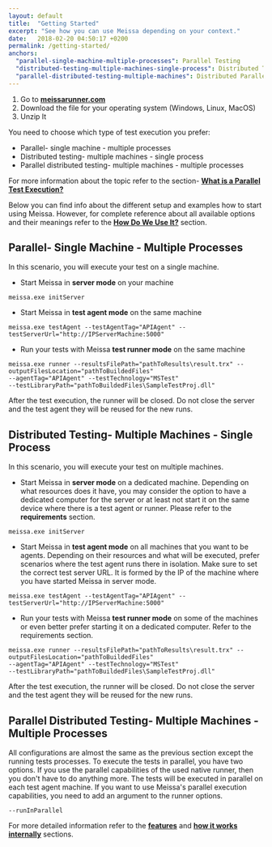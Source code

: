 ```yaml
---
layout: default
title:  "Getting Started"
excerpt: "See how you can use Meissa depending on your context."
date:   2018-02-20 04:50:17 +0200
permalink: /getting-started/
anchors:
  "parallel-single-machine-multiple-processes": Parallel Testing
  "distributed-testing-multiple-machines-single-process": Distributed Testing
  "parallel-distributed-testing-multiple-machines": Distributed Parallel Testing
---
```

1. Go to [**meissarunner.com**](https://meissarunner.com/ "meissarunner.com")
2. Download the file for your operating system (Windows, Linux, MacOS)
3. Unzip It 

You need to choose which type of test execution you prefer:
- Parallel- single machine - multiple processes
- Distributed testing- multiple machines - single process
- Parallel distributed testing- multiple machines - multiple processes

For more information about the topic refer to the section- [**What is a Parallel Test Execution?**](what-is-parallel-test-execution.md)

Below you can find info about the different setup and examples how to start using Meissa. However, for complete reference about all available options and their meanings refer to the [**How Do We Use It?**](how-do-we-use-it.md) section.

## Parallel- Single Machine - Multiple Processes ##

In this scenario, you will execute your test on a single machine.

- Start Meissa in **server mode** on your machine
```
meissa.exe initServer
```
- Start Meissa in **test agent mode** on the same machine
```
meissa.exe testAgent --testAgentTag="APIAgent" --testServerUrl="http://IPServerMachine:5000"
```
- Run your tests with Meissa **test runner mode** on the same machine
```
meissa.exe runner --resultsFilePath="pathToResults\result.trx" --outputFilesLocation="pathToBuildedFiles" 
--agentTag="APIAgent" --testTechnology="MSTest" 
--testLibraryPath="pathToBuildedFiles\SampleTestProj.dll"
```

After the test execution, the runner will be closed. Do not close the server and the test agent they will be reused for the new runs.

## Distributed Testing- Multiple Machines - Single Process ##

In this scenario, you will execute your test on multiple machines.

- Start Meissa in **server mode** on a dedicated machine. Depending on what resources does it have, you may consider the option to have a dedicated computer for the server or at least not start it on the same device where there is a test agent or runner. Please refer to the **requirements** section.
```
meissa.exe initServer
```
- Start Meissa in **test agent mode** on all machines that you want to be agents. Depending on their resources and what will be executed, prefer scenarios where the test agent runs there in isolation. Make sure to set the correct test server URL. It is formed by the IP of the machine where you have started Meissa in server mode.
```
meissa.exe testAgent --testAgentTag="APIAgent" --testServerUrl="http://IPServerMachine:5000"
```
- Run your tests with Meissa **test runner mode** on some of the machines or even better prefer starting it on a dedicated computer. Refer to the requirements section.
```
meissa.exe runner --resultsFilePath="pathToResults\result.trx" --outputFilesLocation="pathToBuildedFiles" 
--agentTag="APIAgent" --testTechnology="MSTest" 
--testLibraryPath="pathToBuildedFiles\SampleTestProj.dll"
```

After the test execution, the runner will be closed. Do not close the server and the test agent they will be reused for the new runs.

## Parallel Distributed Testing- Multiple Machines - Multiple Processes ##
All configurations are almost the same as the previous section except the running tests processes. 
To execute the tests in parallel, you have two options. If you use the parallel capabilities of the used native runner, then you don't have to do anything more. The tests will be executed in parallel on each test agent machine.
If you want to use Meissa's parallel execution capabilities, you need to add an argument to the runner options.
```
--runInParallel
```
For more detailed information refer to the [**features**](features.md) and [**how it works internally**](how-does-it-work-internally.md) sections.
